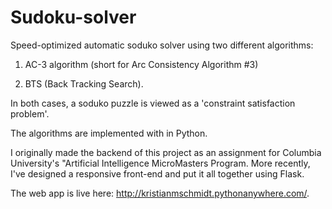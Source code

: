 # Sudoku-solver

Speed-optimized automatic soduko solver using two different algorithms:

1. AC-3 algorithm (short for Arc Consistency Algorithm #3)

2. BTS (Back Tracking Search).

In both cases, a soduko puzzle is viewed as a 'constraint satisfaction problem'.

The algorithms are implemented with in Python.

I originally made the backend of this project as an assignment for Columbia University's "Artificial Intelligence MicroMasters Program. More recently, I've designed a responsive front-end and put it all together using Flask. 

The web app is live here: http://kristianmschmidt.pythonanywhere.com/.
